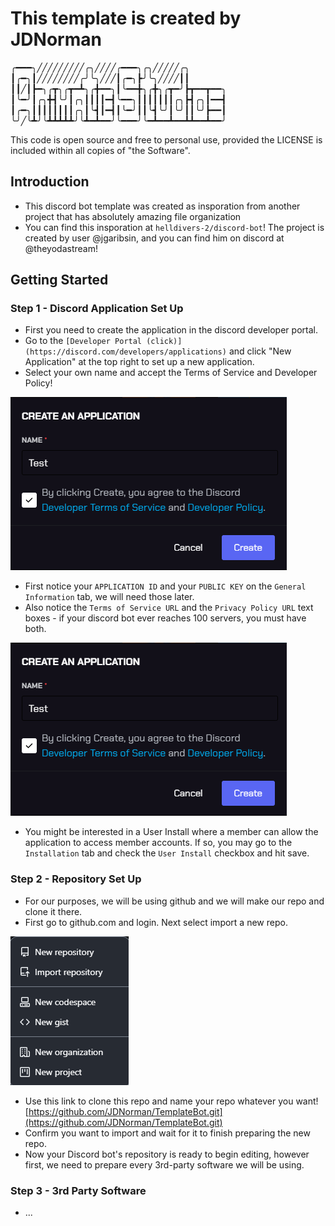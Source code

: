 # This template is created by JDNorman

╭━━━╮╱╱╱╱╱╱╱╱╱╭╮╱╱╱╱╭━━━╮╭╮╱╱╱╱╱╭╮ ┃╭━╮┃╱╱╱╱╱╱╱╱╭╯╰╮╱╱╱┃╭━╮┣╯╰╮╱╱╱╱┃┃ ┃┃╱┃┣━╮╭┳╮╭┳━┻╮╭╋━━╮┃╰━━╋╮╭╋╮╭┳━╯┣┳━━┳━━╮ ┃╰━╯┃╭╮╋┫╰╯┃╭╮┃┃┃┃━┫╰━━╮┃┃┃┃┃┃┃╭╮┣┫╭╮┃━━┫ ┃╭━╮┃┃┃┃┃┃┃┃╭╮┃╰┫┃━┫┃╰━╯┃┃╰┫╰╯┃╰╯┃┃╰╯┣━━┃ ╰╯╱╰┻╯╰┻┻┻┻┻╯╰┻━┻━━╯╰━━━╯╰━┻━━┻━━┻┻━━┻━━╯

This code is open source and free to personal use, provided the LICENSE is included within all copies of "the Software".

## Introduction

- This discord bot template was created as insporation from another project that has absolutely amazing file organization
- You can find this insporation at `helldivers-2/discord-bot`! The project is created by user @jgaribsin, and you can find him on discord at @theyodastream!

## Getting Started

### Step 1 - Discord Application Set Up

- First you need to create the application in the discord developer portal.
- Go to the `[Developer Portal (click)](https://discord.com/developers/applications)` and click "New Application" at the top right to set up a new application.
- Select your own name and accept the Terms of Service and Developer Policy!

![alt text](https://github.com/JDNorman/ApplicationBotTemplate/blob/1b0884343c18eb964a5e9fa95239d13f2fbae5cd/images/Screenshot%202024-04-10%20220049.png)

- First notice your `APPLICATION ID` and your `PUBLIC KEY` on the `General Information` tab, we will need those later.
- Also notice the `Terms of Service URL` and the `Privacy Policy URL` text boxes - if your discord bot ever reaches 100 servers, you must have both.

![alt text](https://github.com/JDNorman/ApplicationBotTemplate/blob/1b0884343c18eb964a5e9fa95239d13f2fbae5cd/images/Screenshot%202024-04-10%20220049.png)

- You might be interested in a User Install where a member can allow the application to access member accounts. If so, you may go to the `Installation` tab and check the `User Install` checkbox and hit save.

### Step 2 - Repository Set Up

- For our purposes, we will be using github and we will make our repo and clone it there.
- First go to github.com and login. Next select import a new repo.

![alt text](image.png)

- Use this link to clone this repo and name your repo whatever you want! [https://github.com/JDNorman/TemplateBot.git](https://github.com/JDNorman/TemplateBot.git)
- Confirm you want to import and wait for it to finish preparing the new repo.
- Now your Discord bot's repository is ready to begin editing, however first, we need to prepare every 3rd-party software we will be using.

### Step 3 - 3rd Party Software

- ...
